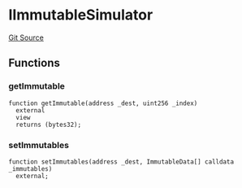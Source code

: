 # IImmutableSimulator
[Git Source](https://github.com/matter-labs/zksync-contracts/blob/a1506a91fd7e3b73aa6fe10caf12e32f39e26211/contracts/system-contracts/interfaces/IImmutableSimulator.sol)


## Functions
### getImmutable


```solidity
function getImmutable(address _dest, uint256 _index)
  external
  view
  returns (bytes32);
```

### setImmutables


```solidity
function setImmutables(address _dest, ImmutableData[] calldata _immutables)
  external;
```

